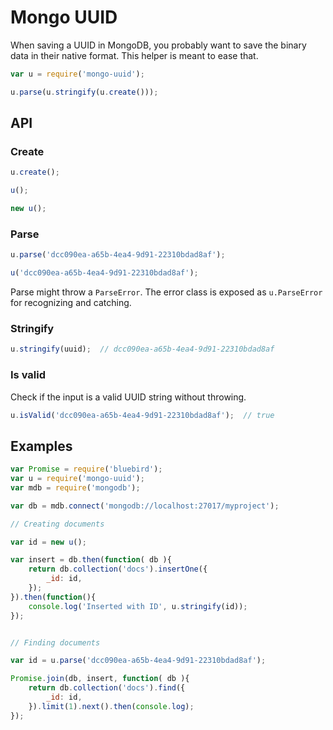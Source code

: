# Mongo UUID

When saving a UUID in MongoDB, you probably want to save the binary data in
their native format. This helper is meant to ease that.

```js
var u = require('mongo-uuid');

u.parse(u.stringify(u.create()));
```

## API

### Create

```js
u.create();

u();

new u();
```

### Parse

```js
u.parse('dcc090ea-a65b-4ea4-9d91-22310bdad8af');

u('dcc090ea-a65b-4ea4-9d91-22310bdad8af');
```

Parse might throw a `ParseError`. The error class is exposed as `u.ParseError`
for recognizing and catching.

### Stringify

```js
u.stringify(uuid);	// dcc090ea-a65b-4ea4-9d91-22310bdad8af
```

### Is valid

Check if the input is a valid UUID string without throwing.

```js
u.isValid('dcc090ea-a65b-4ea4-9d91-22310bdad8af');	// true
```

## Examples

```js
var Promise = require('bluebird');
var u = require('mongo-uuid');
var mdb = require('mongodb');

var db = mdb.connect('mongodb://localhost:27017/myproject');

// Creating documents

var id = new u();

var insert = db.then(function( db ){
	return db.collection('docs').insertOne({
		_id: id,
	});
}).then(function(){
	console.log('Inserted with ID', u.stringify(id));
});


// Finding documents

var id = u.parse('dcc090ea-a65b-4ea4-9d91-22310bdad8af');

Promise.join(db, insert, function( db ){
	return db.collection('docs').find({
		_id: id,
	}).limit(1).next().then(console.log);
});
```
